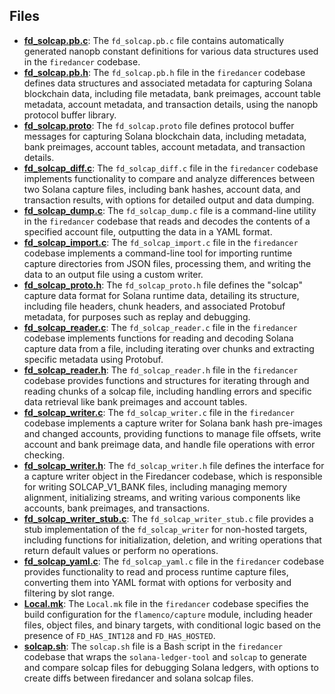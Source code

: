 
## Files
- **[fd_solcap.pb.c](capture/fd_solcap.pb.c.driver.md)**: The `fd_solcap.pb.c` file contains automatically generated nanopb constant definitions for various data structures used in the `firedancer` codebase.
- **[fd_solcap.pb.h](capture/fd_solcap.pb.h.driver.md)**: The `fd_solcap.pb.h` file in the `firedancer` codebase defines data structures and associated metadata for capturing Solana blockchain data, including file metadata, bank preimages, account table metadata, account metadata, and transaction details, using the nanopb protocol buffer library.
- **[fd_solcap.proto](capture/fd_solcap.proto.driver.md)**: The `fd_solcap.proto` file defines protocol buffer messages for capturing Solana blockchain data, including metadata, bank preimages, account tables, account metadata, and transaction details.
- **[fd_solcap_diff.c](capture/fd_solcap_diff.c.driver.md)**: The `fd_solcap_diff.c` file in the `firedancer` codebase implements functionality to compare and analyze differences between two Solana capture files, including bank hashes, account data, and transaction results, with options for detailed output and data dumping.
- **[fd_solcap_dump.c](capture/fd_solcap_dump.c.driver.md)**: The `fd_solcap_dump.c` file is a command-line utility in the `firedancer` codebase that reads and decodes the contents of a specified account file, outputting the data in a YAML format.
- **[fd_solcap_import.c](capture/fd_solcap_import.c.driver.md)**: The `fd_solcap_import.c` file in the `firedancer` codebase implements a command-line tool for importing runtime capture directories from JSON files, processing them, and writing the data to an output file using a custom writer.
- **[fd_solcap_proto.h](capture/fd_solcap_proto.h.driver.md)**: The `fd_solcap_proto.h` file defines the "solcap" capture data format for Solana runtime data, detailing its structure, including file headers, chunk headers, and associated Protobuf metadata, for purposes such as replay and debugging.
- **[fd_solcap_reader.c](capture/fd_solcap_reader.c.driver.md)**: The `fd_solcap_reader.c` file in the `firedancer` codebase implements functions for reading and decoding Solana capture data from a file, including iterating over chunks and extracting specific metadata using Protobuf.
- **[fd_solcap_reader.h](capture/fd_solcap_reader.h.driver.md)**: The `fd_solcap_reader.h` file in the `firedancer` codebase provides functions and structures for iterating through and reading chunks of a solcap file, including handling errors and specific data retrieval like bank preimages and account tables.
- **[fd_solcap_writer.c](capture/fd_solcap_writer.c.driver.md)**: The `fd_solcap_writer.c` file in the `firedancer` codebase implements a capture writer for Solana bank hash pre-images and changed accounts, providing functions to manage file offsets, write account and bank preimage data, and handle file operations with error checking.
- **[fd_solcap_writer.h](capture/fd_solcap_writer.h.driver.md)**: The `fd_solcap_writer.h` file defines the interface for a capture writer object in the Firedancer codebase, which is responsible for writing SOLCAP_V1_BANK files, including managing memory alignment, initializing streams, and writing various components like accounts, bank preimages, and transactions.
- **[fd_solcap_writer_stub.c](capture/fd_solcap_writer_stub.c.driver.md)**: The `fd_solcap_writer_stub.c` file provides a stub implementation of the `fd_solcap_writer` for non-hosted targets, including functions for initialization, deletion, and writing operations that return default values or perform no operations.
- **[fd_solcap_yaml.c](capture/fd_solcap_yaml.c.driver.md)**: The `fd_solcap_yaml.c` file in the `firedancer` codebase provides functionality to read and process runtime capture files, converting them into YAML format with options for verbosity and filtering by slot range.
- **[Local.mk](capture/Local.mk.driver.md)**: The `Local.mk` file in the `firedancer` codebase specifies the build configuration for the `flamenco/capture` module, including header files, object files, and binary targets, with conditional logic based on the presence of `FD_HAS_INT128` and `FD_HAS_HOSTED`.
- **[solcap.sh](capture/solcap.sh.driver.md)**: The `solcap.sh` file is a Bash script in the `firedancer` codebase that wraps the `solana-ledger-tool` and `solcap` to generate and compare solcap files for debugging Solana ledgers, with options to create diffs between firedancer and solana solcap files.
